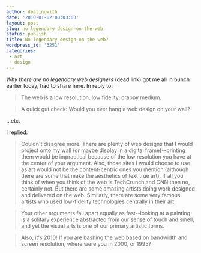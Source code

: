 ```yaml
---
author: dealingwith
date: '2010-01-02 00:03:00'
layout: post
slug: no-legendary-design-on-the-web
status: publish
title: No legendary design on the web?
wordpress_id: '3251'
categories:
 - art
 - design
---
```


<a class="dead">_Why there are no legendary web designers_ (dead link)</a> got me all in bunch earlier
today, had to share here. In reply to:

> The web is a low resolution, low fidelity, crappy medium.

> A quick gut check: Would you ever hang a web design on your wall?

...etc.

I replied:

> Couldn't disagree more. There are plenty of web designs that I would project
onto my wall (or maybe display in a digital frame)--printing them would be
impractical because of the low resolution you have at the center of your
argument. Also, those sites I would choose to use as art would not be the
content-centric ones you mention (although there are some that make the
aesthetics of text true art). If all you think of when you think of the web is
TechCrunch and CNN then no, certainly not. But there are some amazing artists
doing work designed and delivered on the web. Similarly, there are some very
famous artists who used low-fidelity technologies centrally in their art.

> Your other arguments fall apart equally as fast--looking at a painting is a
solitary experience abstracted from our sense of touch and smell, and yet the
visual arts is one of our primary artistic forms.

> Also, it's 2010! If you are bashing the web based on bandwidth and screen
resolution, where were you in 2000, or 1995?

   

